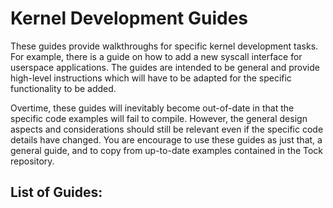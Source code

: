 # Kernel Development Guides

These guides provide walkthroughs for specific kernel development tasks. For
example, there is a guide on how to add a new syscall interface for userspace
applications. The guides are intended to be general and provide high-level
instructions which will have to be adapted for the specific functionality to be
added.

Overtime, these guides will inevitably become out-of-date in that the specific
code examples will fail to compile. However, the general design aspects and
considerations should still be relevant even if the specific code details have
changed. You are encourage to use these guides as just that, a general guide,
and to copy from up-to-date examples contained in the Tock repository.

## List of Guides:

<!-- chapter-list -->
